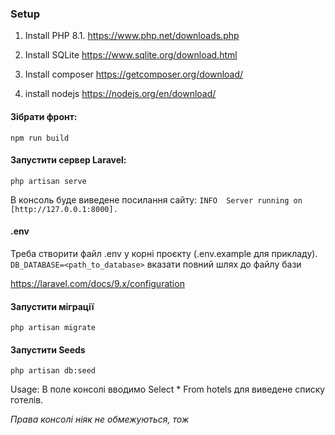 ### Setup
1. Install PHP 8.1.
   https://www.php.net/downloads.php
2. Install SQLite
   https://www.sqlite.org/download.html

3. Install composer
   https://getcomposer.org/download/
4. install nodejs
   https://nodejs.org/en/download/

#### Зібрати фронт:
`npm run build`

#### Запустити сервер Laravel:
`php artisan serve`

В консоль буде виведене посилання сайту:
`INFO  Server running on [http://127.0.0.1:8000].`

#### .env
Треба створити файл .env у корні проєкту (.env.example для прикладу).
`DB_DATABASE=<path_to_database>` вказати повний шлях до файлу бази

https://laravel.com/docs/9.x/configuration

#### Запустити міграції
`php artisan migrate`

#### Запустити Seeds
`php artisan db:seed`

Usage: 
В поле консолі вводимо
Select * From hotels для виведене списку готелів.

*Права консолі ніяк не обмежуються, тож*

